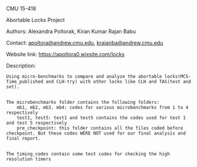 CMU 15-418

Abortable Locks Project

Authors: Alexandra Poltorak, Kiran Kumar Rajan Babu

Contact: apoltora@andrew.cmu.edu, krajanba@andrew.cmu.edu

Website link:
https://apoltora0.wixsite.com/locks


Description:

    Using micro-benchmarks to compare and analyze the abortable locks(MCS-Time_published and CLH-try) with other locks like CLH and TAS(test and set).


    The microbenchmarks folder contains the following folders:
        mb1, mb2, mb3, mb4: codes for various microbenchmarks from 1 to 4 respectively
        test1, test5: test1 and test5 contains the codes used for test 1 and test 5 respectively
        pre_checkpoint: this folder contains all the files coded before checkpoint. But these codes WERE NOT used for our final analysis and final report.


    The timing_codes contain some test codes for checking the high resolution timers
